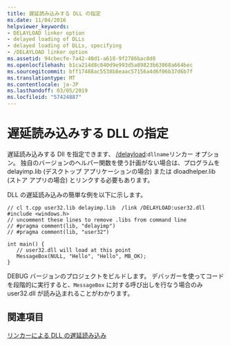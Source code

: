 ```yaml
---
title: 遅延読み込みする DLL の指定
ms.date: 11/04/2016
helpviewer_keywords:
- DELAYLOAD linker option
- delayed loading of DLLs
- delayed loading of DLLs, specifying
- /DELAYLOAD linker option
ms.assetid: 94cbecfe-7a42-40d1-a618-9f2786bac0d8
ms.openlocfilehash: b1ca214d8c840d9e993d5a89823b63868a664bec
ms.sourcegitcommit: bff17488ac5538b8eaac57156a4d6f06b37d6b7f
ms.translationtype: MT
ms.contentlocale: ja-JP
ms.lasthandoff: 03/05/2019
ms.locfileid: "57424887"
---
```

# <a name="specifying-dlls-to-delay-load"></a>遅延読み込みする DLL の指定

遅延読み込みする Dll を指定できます、 [/delayload](../../build/reference/delayload-delay-load-import.md):`dllname`リンカー オプション。 独自のバージョンのヘルパー関数を使う計画がない場合は、プログラムを delayimp.lib (デスクトップ アプリケーションの場合) または dloadhelper.lib (ストア アプリの場合) とリンクする必要もあります。

DLL の遅延読み込みの簡単な例を以下に示します。

```
// cl t.cpp user32.lib delayimp.lib  /link /DELAYLOAD:user32.dll
#include <windows.h>
// uncomment these lines to remove .libs from command line
// #pragma comment(lib, "delayimp")
// #pragma comment(lib, "user32")

int main() {
   // user32.dll will load at this point
   MessageBox(NULL, "Hello", "Hello", MB_OK);
}
```

DEBUG バージョンのプロジェクトをビルドします。 デバッガーを使ってコードを段階的に実行すると、`MessageBox` に対する呼び出しを行なう場合のみ user32.dll が読み込まれることがわかります。

## <a name="see-also"></a>関連項目

[リンカーによる DLL の遅延読み込み](../../build/reference/linker-support-for-delay-loaded-dlls.md)
